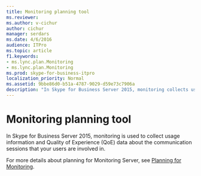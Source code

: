 ```yaml
---
title: Monitoring planning tool
ms.reviewer: 
ms.author: v-cichur
author: cichur
manager: serdars
ms.date: 4/6/2016
audience: ITPro
ms.topic: article
f1.keywords:
- ms.lync.plan.Monitoring
- ms.lync.plan.Monitoring
ms.prod: skype-for-business-itpro
localization_priority: Normal
ms.assetid: 9bbe86d0-b51a-4787-9029-d59e73c7906a
description: "In Skype for Business Server 2015, monitoring collects usage information and Quality of Experience (QoE) data about the communication sessions of users."
---
```


# Monitoring planning tool

In Skype for Business Server 2015, monitoring is used to collect usage information and Quality of Experience (QoE) data about the communication sessions that your users are involved in.

For more details about planning for Monitoring Server, see [Planning for Monitoring](/previous-versions/office/lync-server-2013/lync-server-2013-planning-for-monitoring).
